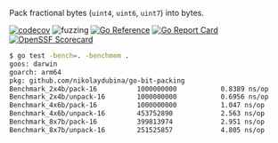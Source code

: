Pack fractional bytes (`uint4`, `uint6`, `uint7`) into bytes.

[![codecov](https://codecov.io/gh/nikolaydubina/go-bit-packing/graph/badge.svg?token=Yfv8qOwNep)](https://codecov.io/gh/nikolaydubina/go-bit-packing)
![fuzzing](https://img.shields.io/badge/fuzzing-active-brightgreen)
[![Go Reference](https://pkg.go.dev/badge/github.com/nikolaydubina/go-bit-packing.svg)](https://pkg.go.dev/github.com/nikolaydubina/go-bit-packing)
[![Go Report Card](https://goreportcard.com/badge/github.com/nikolaydubina/go-bit-packing)](https://goreportcard.com/report/github.com/nikolaydubina/go-bit-packing)
[![OpenSSF Scorecard](https://api.securityscorecards.dev/projects/github.com/nikolaydubina/go-bit-packing/badge)](https://securityscorecards.dev/viewer/?uri=github.com/nikolaydubina/go-bit-packing)

```bash
$ go test -bench=. -benchmem .
goos: darwin
goarch: arm64
pkg: github.com/nikolaydubina/go-bit-packing
Benchmark_2x4b/pack-16         	1000000000	         0.8389 ns/op	         2.220 GB/s	       0 B/op	       0 allocs/op
Benchmark_2x4b/unpack-16       	1000000000	         0.6956 ns/op	         1.339 GB/s	       0 B/op	       0 allocs/op
Benchmark_4x6b/pack-16         	1000000000	         1.047 ns/op	         3.559 GB/s	       0 B/op	       0 allocs/op
Benchmark_4x6b/unpack-16       	453752890	         2.563 ns/op	         1.090 GB/s	       0 B/op	       0 allocs/op
Benchmark_8x7b/pack-16         	399813974	         2.951 ns/op	         2.525 GB/s	       0 B/op	       0 allocs/op
Benchmark_8x7b/unpack-16       	251525857	         4.805 ns/op	         1.357 GB/s	       0 B/op	       0 allocs/op
```

